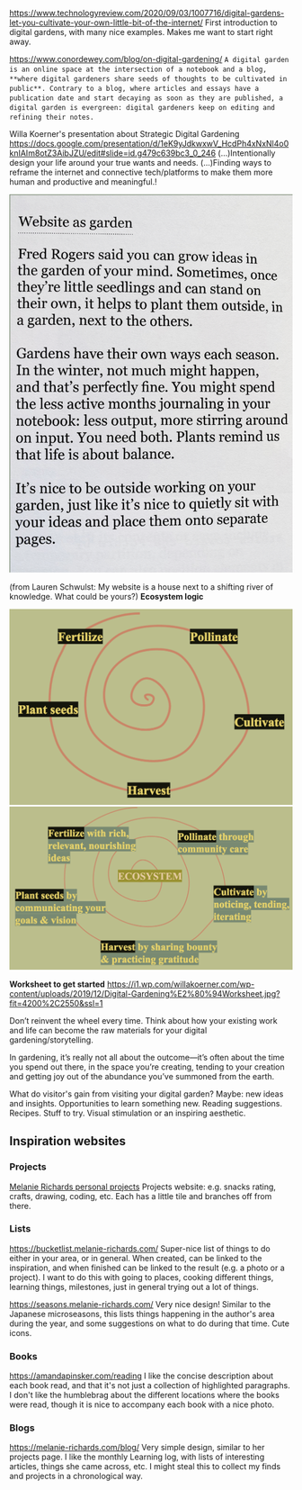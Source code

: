 https://www.technologyreview.com/2020/09/03/1007716/digital-gardens-let-you-cultivate-your-own-little-bit-of-the-internet/
First introduction to digital gardens, with many nice examples. Makes me want to start right away. 

https://www.conordewey.com/blog/on-digital-gardening/
`A digital garden is an online space at the intersection of a notebook and a blog, **where digital gardeners share seeds of thoughts to be cultivated in public**. Contrary to a blog, where articles and essays have a publication date and start decaying as soon as they are published, a digital garden is evergreen: digital gardeners keep on editing and refining their notes.`

Willa Koerner's presentation about Strategic Digital Gardening
https://docs.google.com/presentation/d/1eK9yJdkwxwV_HcdPh4xNxNl4o0knIAIm8otZ3AibJZU/edit#slide=id.g479c639bc3_0_246
(...)Intentionally design your life around your true wants and needs.
(...)Finding ways to reframe the internet and connective tech/platforms to make them more human and productive and meaningful.!

![](projects/attachments/Digital%20garden%20-%20Website%20as%20garden.png)

(from Lauren Schwulst: My website is a house next to a shifting river of knowledge. What could be yours?)
**Ecosystem logic**

![](projects/attachments/Digital%20garden%20-%20outline%20of%20ecosystem.png)
![](projects/attachments/Digital%20garden%20-%20how%20to%20ecosystem%20works.png)

**Worksheet to get started**
https://i1.wp.com/willakoerner.com/wp-content/uploads/2019/12/Digital-Gardening%E2%80%94Worksheet.jpg?fit=4200%2C2550&ssl=1

Don’t reinvent the wheel every time. Think about how your existing work and life can become the raw materials for your digital gardening/storytelling.

In gardening, it’s really not all about the outcome—it’s often about the time you spend out there, in the space you’re creating, tending to your creation and getting joy out of the abundance you’ve summoned from the earth.

What do visitor's gain from visiting your digital garden? Maybe: new ideas and insights. Opportunities to learn something new. Reading suggestions. Recipes. Stuff to try. Visual stimulation or an inspiring aesthetic. 


## Inspiration websites
### Projects
[Melanie Richards personal projects](https://melanie-richards.com/projects/#personalProjects/)
Projects website: e.g. snacks rating, crafts, drawing, coding, etc. Each has a little tile and branches off from there. 


### Lists
https://bucketlist.melanie-richards.com/
Super-nice list of things to do either in your area, or in general. When created, can be linked to the inspiration, and when finished can be linked to the result (e.g. a photo or a project).
I want to do this with going to places, cooking different things, learning things, milestones, just in general trying out a lot of things. 

https://seasons.melanie-richards.com/
Very nice design! Similar to the Japanese microseasons, this lists things happening in the author's area during the year, and some suggestions on what to do during that time. Cute icons.

### Books
https://amandapinsker.com/reading
I like the concise description about each book read, and that it's not just a collection of highlighted paragraphs. I don't like the humblebrag about the different locations where the books were read, though it is nice to accompany each book with a nice photo.

### Blogs
https://melanie-richards.com/blog/
Very simple design, similar to her projects page. I like the monthly Learning log, with lists of interesting articles, things she came across, etc. I might steal this to collect my finds and projects in a chronological way. 

